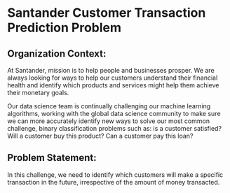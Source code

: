 # Santander Customer Transaction Prediction Problem

## Organization Context:

At Santander, mission is to help people and businesses prosper. We are always looking for ways to help our customers understand their financial health and identify which products and services might help them achieve their monetary goals.

Our data science team is continually challenging our machine learning algorithms, working with the global data science community to make sure we can more accurately identify new ways to solve our most common challenge, binary classification problems such as: is a customer satisfied? Will a customer buy this product? Can a customer pay this loan?

## Problem Statement:

In this challenge, we need to identify which customers will make a specific transaction in the future, irrespective of the amount of money transacted.
